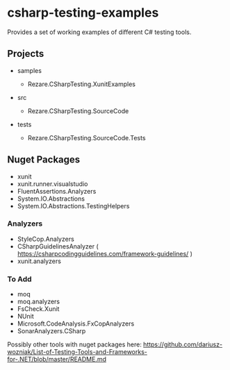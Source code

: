 # csharp-testing-examples
Provides a set of working examples of different C# testing tools.

## Projects

 - samples
   - Rezare.CSharpTesting.XunitExamples

 - src
   - Rezare.CSharpTesting.SourceCode

 - tests
   - Rezare.CSharpTesting.SourceCode.Tests


## Nuget Packages

 - xunit
 - xunit.runner.visualstudio
 - FluentAssertions.Analyzers
 - System.IO.Abstractions
 - System.IO.Abstractions.TestingHelpers
 
### Analyzers

 - StyleCop.Analyzers
 - CSharpGuidelinesAnalyzer ( https://csharpcodingguidelines.com/framework-guidelines/ )
 - xunit.analyzers

### To Add

 - moq
 - moq.analyzers
 - FsCheck.Xunit
 - NUnit
 - Microsoft.CodeAnalysis.FxCopAnalyzers
 - SonarAnalyzers.CSharp


Possibly other tools with nuget packages here:
https://github.com/dariusz-wozniak/List-of-Testing-Tools-and-Frameworks-for-.NET/blob/master/README.md